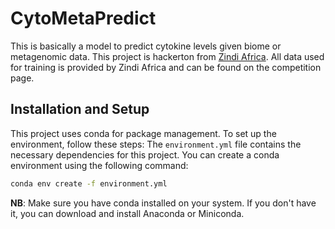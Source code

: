 # CytoMetaPredict
This is basically a model to predict cytokine levels given biome or metagenomic data. This project is hackerton from [Zindi Africa](https://zindi.africa/).
All data used for training is provided by Zindi Africa and can be found on the competition page. 


## Installation and Setup
This project uses conda for package management. To set up the environment, follow these steps:
The `environment.yml` file contains the necessary dependencies for this project. You can create a conda environment using the following command:

```bash
conda env create -f environment.yml
```

**NB**: Make sure you have conda installed on your system. If you don't have it, you can download and install Anaconda or Miniconda.

